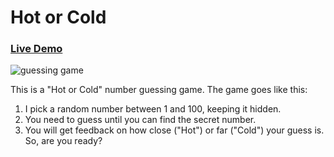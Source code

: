 # Hot or Cold
### [Live Demo](https://kevinallen4325.github.io/GuessingGame/)

![guessing game](https://user-images.githubusercontent.com/26398311/27927869-be43e94e-6252-11e7-869f-6f56d80bb1b8.jpg)


This is a "Hot or Cold" number guessing game. The game goes like this:
1. I pick a random number between 1 and 100, keeping it hidden.
2. You need to guess until you can find the secret number.
3. You will get feedback on how close ("Hot") or far ("Cold") your guess is.
So, are you ready?

